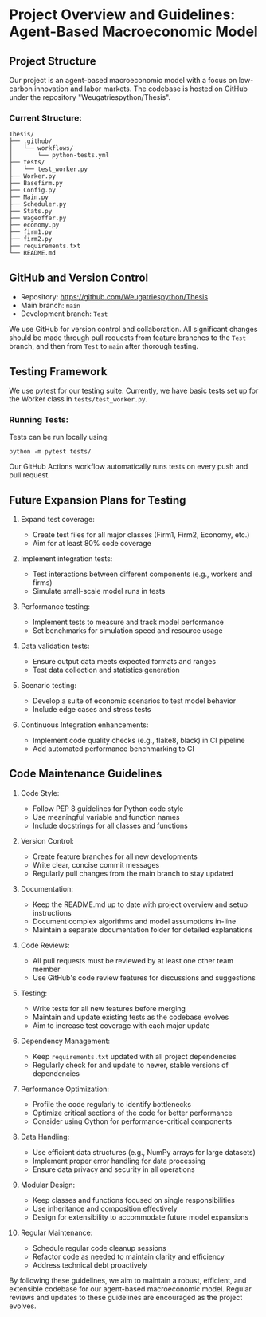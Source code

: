 # Project Overview and Guidelines: Agent-Based Macroeconomic Model

## Project Structure

Our project is an agent-based macroeconomic model with a focus on low-carbon innovation and labor markets. The codebase is hosted on GitHub under the repository "Weugatriespython/Thesis".

### Current Structure:
```
Thesis/
├── .github/
│   └── workflows/
│       └── python-tests.yml
├── tests/
│   └── test_worker.py
├── Worker.py
├── Basefirm.py
├── Config.py
├── Main.py
├── Scheduler.py
├── Stats.py
├── Wageoffer.py
├── economy.py
├── firm1.py
├── firm2.py
├── requirements.txt
└── README.md
```

## GitHub and Version Control

- Repository: https://github.com/Weugatriespython/Thesis
- Main branch: `main`
- Development branch: `Test`

We use GitHub for version control and collaboration. All significant changes should be made through pull requests from feature branches to the `Test` branch, and then from `Test` to `main` after thorough testing.

## Testing Framework

We use pytest for our testing suite. Currently, we have basic tests set up for the Worker class in `tests/test_worker.py`.

### Running Tests:
Tests can be run locally using:
```
python -m pytest tests/
```

Our GitHub Actions workflow automatically runs tests on every push and pull request.

## Future Expansion Plans for Testing

1. Expand test coverage:
   - Create test files for all major classes (Firm1, Firm2, Economy, etc.)
   - Aim for at least 80% code coverage

2. Implement integration tests:
   - Test interactions between different components (e.g., workers and firms)
   - Simulate small-scale model runs in tests

3. Performance testing:
   - Implement tests to measure and track model performance
   - Set benchmarks for simulation speed and resource usage

4. Data validation tests:
   - Ensure output data meets expected formats and ranges
   - Test data collection and statistics generation

5. Scenario testing:
   - Develop a suite of economic scenarios to test model behavior
   - Include edge cases and stress tests

6. Continuous Integration enhancements:
   - Implement code quality checks (e.g., flake8, black) in CI pipeline
   - Add automated performance benchmarking to CI

## Code Maintenance Guidelines

1. Code Style:
   - Follow PEP 8 guidelines for Python code style
   - Use meaningful variable and function names
   - Include docstrings for all classes and functions

2. Version Control:
   - Create feature branches for all new developments
   - Write clear, concise commit messages
   - Regularly pull changes from the main branch to stay updated

3. Documentation:
   - Keep the README.md up to date with project overview and setup instructions
   - Document complex algorithms and model assumptions in-line
   - Maintain a separate documentation folder for detailed explanations

4. Code Reviews:
   - All pull requests must be reviewed by at least one other team member
   - Use GitHub's code review features for discussions and suggestions

5. Testing:
   - Write tests for all new features before merging
   - Maintain and update existing tests as the codebase evolves
   - Aim to increase test coverage with each major update

6. Dependency Management:
   - Keep `requirements.txt` updated with all project dependencies
   - Regularly check for and update to newer, stable versions of dependencies

7. Performance Optimization:
   - Profile the code regularly to identify bottlenecks
   - Optimize critical sections of the code for better performance
   - Consider using Cython for performance-critical components

8. Data Handling:
   - Use efficient data structures (e.g., NumPy arrays for large datasets)
   - Implement proper error handling for data processing
   - Ensure data privacy and security in all operations

9. Modular Design:
   - Keep classes and functions focused on single responsibilities
   - Use inheritance and composition effectively
   - Design for extensibility to accommodate future model expansions

10. Regular Maintenance:
    - Schedule regular code cleanup sessions
    - Refactor code as needed to maintain clarity and efficiency
    - Address technical debt proactively

By following these guidelines, we aim to maintain a robust, efficient, and extensible codebase for our agent-based macroeconomic model. Regular reviews and updates to these guidelines are encouraged as the project evolves.